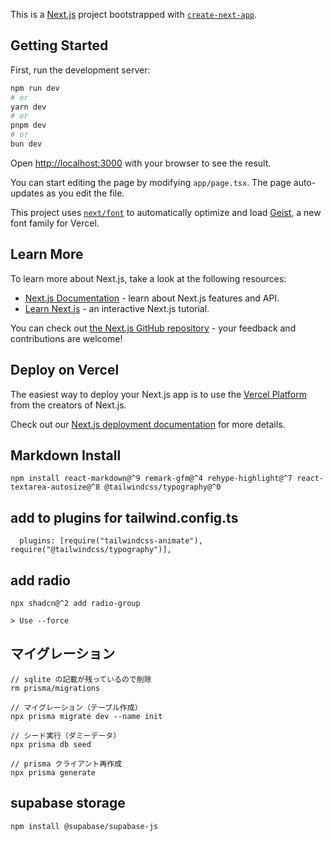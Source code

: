 This is a [Next.js](https://nextjs.org) project bootstrapped with [`create-next-app`](https://nextjs.org/docs/app/api-reference/cli/create-next-app).

## Getting Started

First, run the development server:

```bash
npm run dev
# or
yarn dev
# or
pnpm dev
# or
bun dev
```

Open [http://localhost:3000](http://localhost:3000) with your browser to see the result.

You can start editing the page by modifying `app/page.tsx`. The page auto-updates as you edit the file.

This project uses [`next/font`](https://nextjs.org/docs/app/building-your-application/optimizing/fonts) to automatically optimize and load [Geist](https://vercel.com/font), a new font family for Vercel.

## Learn More

To learn more about Next.js, take a look at the following resources:

- [Next.js Documentation](https://nextjs.org/docs) - learn about Next.js features and API.
- [Learn Next.js](https://nextjs.org/learn) - an interactive Next.js tutorial.

You can check out [the Next.js GitHub repository](https://github.com/vercel/next.js) - your feedback and contributions are welcome!

## Deploy on Vercel

The easiest way to deploy your Next.js app is to use the [Vercel Platform](https://vercel.com/new?utm_medium=default-template&filter=next.js&utm_source=create-next-app&utm_campaign=create-next-app-readme) from the creators of Next.js.

Check out our [Next.js deployment documentation](https://nextjs.org/docs/app/building-your-application/deploying) for more details.

## Markdown Install

```
npm install react-markdown@^9 remark-gfm@^4 rehype-highlight@^7 react-textarea-autosize@^8 @tailwindcss/typography@^0
```

## add to plugins for tailwind.config.ts

```
  plugins: [require("tailwindcss-animate"), require("@tailwindcss/typography")],
```

## add radio

```
npx shadcn@^2 add radio-group

> Use --force
```

## マイグレーション

```
// sqlite の記載が残っているので削除
rm prisma/migrations

// マイグレーション（テーブル作成）
npx prisma migrate dev --name init

// シード実行（ダミーデータ）
npx prisma db seed

// prisma クライアント再作成
npx prisma generate
```

## supabase storage

```
npm install @supabase/supabase-js
```
